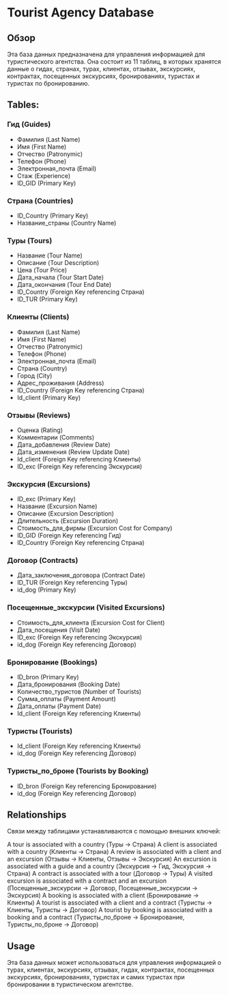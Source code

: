 # Tourist Agency Database

## Обзор

Эта база данных предназначена для управления информацией для туристического агентства. Она состоит из 11 таблиц, в которых хранятся данные о гидах, странах, турах, клиентах, отзывах, экскурсиях, контрактах, посещенных экскурсиях, бронированиях, туристах и туристах по бронированию.

## Tables:

### Гид (Guides)
- Фамилия (Last Name)
- Имя (First Name)
- Отчество (Patronymic)
- Телефон (Phone)
- Электронная_почта (Email)
- Стаж (Experience)
- ID_GID (Primary Key)

### Страна (Countries)
- ID_Country (Primary Key)
- Название_страны (Country Name)

### Туры (Tours)
- Название (Tour Name)
- Описание (Tour Description)
- Цена (Tour Price)
- Дата_начала (Tour Start Date)
- Дата_окончания (Tour End Date)
- ID_Country (Foreign Key referencing Страна)
- ID_TUR (Primary Key)

### Клиенты (Clients)
- Фамилия (Last Name)
- Имя (First Name)
- Отчество (Patronymic)
- Телефон (Phone)
- Электронная_почта (Email)
- Страна (Country)
- Город (City)
- Адрес_проживания (Address)
- ID_Country (Foreign Key referencing Страна)
- Id_client (Primary Key)

### Отзывы (Reviews)
- Оценка (Rating)
- Комментарии (Comments)
- Дата_добавления (Review Date)
- Дата_изменения (Review Update Date)
- Id_client (Foreign Key referencing Клиенты)
- ID_exc (Foreign Key referencing Экскурсия)

### Экскурсия (Excursions)
- ID_exc (Primary Key)
- Название (Excursion Name)
- Описание (Excursion Description)
- Длительность (Excursion Duration)
- Стоимость_для_фирмы (Excursion Cost for Company)
- ID_GID (Foreign Key referencing Гид)
- ID_Country (Foreign Key referencing Страна)

### Договор (Contracts)
- Дата_заключения_договора (Contract Date)
- ID_TUR (Foreign Key referencing Туры)
- id_dog (Primary Key)

### Посещенные_экскурсии (Visited Excursions)
- Стоимость_для_клиента (Excursion Cost for Client)
- Дата_посещения (Visit Date)
- ID_exc (Foreign Key referencing Экскурсия)
- id_dog (Foreign Key referencing Договор)

### Бронирование (Bookings)
- ID_bron (Primary Key)
- Дата_бронирования (Booking Date)
- Количество_туристов (Number of Tourists)
- Сумма_оплаты (Payment Amount)
- Дата_оплаты (Payment Date)
- Id_client (Foreign Key referencing Клиенты)

### Туристы (Tourists)
- Id_client (Foreign Key referencing Клиенты)
- id_dog (Foreign Key referencing Договор)

### Туристы_по_броне (Tourists by Booking)
- ID_bron (Foreign Key referencing Бронирование)
- id_dog (Foreign Key referencing Договор)

## Relationships
Связи между таблицами устанавливаются с помощью внешних ключей:

A tour is associated with a country (Туры -> Страна)
A client is associated with a country (Клиенты -> Страна)
A review is associated with a client and an excursion (Отзывы -> Клиенты, Отзывы -> Экскурсия)
An excursion is associated with a guide and a country (Экскурсия -> Гид, Экскурсия -> Страна)
A contract is associated with a tour (Договор -> Туры)
A visited excursion is associated with a contract and an excursion (Посещенные_экскурсии -> Договор, Посещенные_экскурсии -> Экскурсия)
A booking is associated with a client (Бронирование -> Клиенты)
A tourist is associated with a client and a contract (Туристы -> Клиенты, Туристы -> Договор)
A tourist by booking is associated with a booking and a contract (Туристы_по_броне -> Бронирование, Туристы_по_броне -> Договор)

## Usage
Эта база данных может использоваться для управления информацией о турах, клиентах, экскурсиях, отзывах, гидах, контрактах, посещенных экскурсиях, бронированиях, туристах и самих туристах при бронировании в туристическом агентстве.
